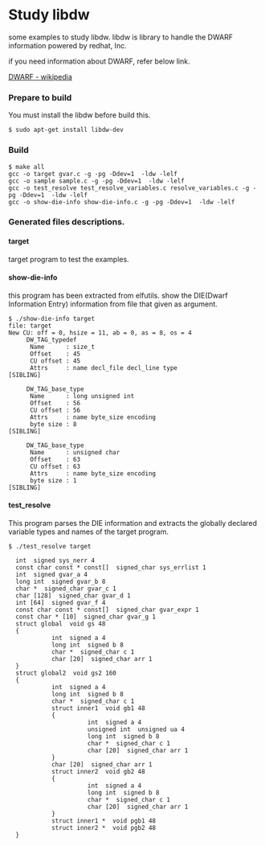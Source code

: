 # Study libdw
some examples to study libdw. 
libdw is library to handle the DWARF information powered by redhat, Inc.

if you need information about DWARF, refer below link.

[DWARF - wikipedia](https://en.wikipedia.org/wiki/DWARF)


### Prepare to build

You must install the libdw before build this.
```
$ sudo apt-get install libdw-dev
```

### Build

```
$ make all
gcc -o target gvar.c -g -pg -Ddev=1  -ldw -lelf
gcc -o sample sample.c -g -pg -Ddev=1  -ldw -lelf
gcc -o test_resolve test_resolve_variables.c resolve_variables.c -g -pg -Ddev=1  -ldw -lelf
gcc -o show-die-info show-die-info.c -g -pg -Ddev=1  -ldw -lelf
```


### Generated files descriptions.

#### target
target program to test the examples.

#### show-die-info
this program has been extracted from elfutils.
show the DIE(Dwarf Information Entry) information from file that given as argument.


```
$ ./show-die-info target
file: target
New CU: off = 0, hsize = 11, ab = 0, as = 8, os = 4
     DW_TAG_typedef
      Name      : size_t
      Offset    : 45
      CU offset : 45
      Attrs     : name decl_file decl_line type
[SIBLING]

     DW_TAG_base_type
      Name      : long unsigned int
      Offset    : 56
      CU offset : 56
      Attrs     : name byte_size encoding
      byte size : 8
[SIBLING]

     DW_TAG_base_type
      Name      : unsigned char
      Offset    : 63
      CU offset : 63
      Attrs     : name byte_size encoding
      byte size : 1
[SIBLING]
```

#### test_resolve
This program parses the DIE information and extracts the globally declared variable types and names of the target program.

```
$ ./test_resolve target

  int  signed sys_nerr 4
  const char const * const[]  signed_char sys_errlist 1
  int  signed gvar_a 4
  long int  signed gvar_b 8
  char *  signed_char gvar_c 1
  char [128]  signed_char gvar_d 1
  int [64]  signed gvar_f 4
  const char const * const[]  signed_char gvar_expr 1
  const char * [10]  signed_char gvar_g 1
  struct global  void gs 48
  {
            int  signed a 4
            long int  signed b 8
            char *  signed_char c 1
            char [20]  signed_char arr 1
  }
  struct global2  void gs2 160
  {
            int  signed a 4
            long int  signed b 8
            char *  signed_char c 1
            struct inner1  void gb1 48
            {
                      int  signed a 4
                      unsigned int  unsigned ua 4
                      long int  signed b 8
                      char *  signed_char c 1
                      char [20]  signed_char arr 1
            }
            char [20]  signed_char arr 1
            struct inner2  void gb2 48
            {
                      int  signed a 4
                      long int  signed b 8
                      char *  signed_char c 1
                      char [20]  signed_char arr 1
            }
            struct inner1 *  void pgb1 48
            struct inner2 *  void pgb2 48
  }
```
